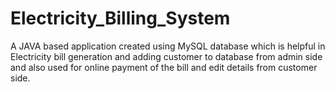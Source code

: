 # Electricity_Billing_System
A JAVA based application created using MySQL database which is helpful in Electricity bill generation and adding customer to database from admin side and also used for online payment of the bill  and edit details from customer side.
